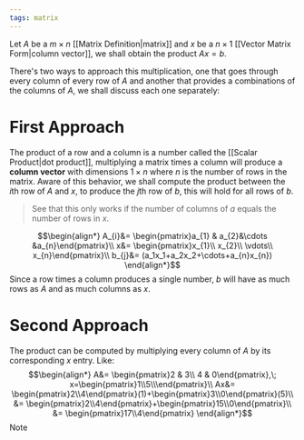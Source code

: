 ```yaml
---
tags: matrix
---
```

Let $A$ be a $m\times n$ [[Matrix Definition|matrix]] and $x$ be a $n \times 1$ [[Vector Matrix Form|column vector]], we shall obtain the product $Ax = b$.
 
There's two ways to approach this multiplication, one that goes through every column of every row of $A$ and another that provides a combinations of the columns of $A$, we shall discuss each one separately:
# First Approach
The product of a row and a column is a number called the [[Scalar Product|dot product]], multiplying a matrix times a column will produce a **column vector** with dimensions $1\times n$ where $n$ is the number of rows in the matrix. 
Aware of this behavior, we shall compute the product between the $i$th row of $A$ and $x$, to produce the $j$th row of $b$, this will hold for all rows of $b$.

>See that this only works if the number of columns of $a$ equals the number of rows in $x$.


$$\begin{align*}
A_{i}&= \begin{pmatrix}a_{1} & a_{2}&\cdots &a_{n}\end{pmatrix}\\
x&= \begin{pmatrix}x_{1}\\
x_{2}\\
\vdots\\
x_{n}\end{pmatrix}\\
b_{j}&= (a_1x_1+a_2x_2+\cdots+a_{n}x_{n})
\end{align*}$$
Since a row times a column produces a single number, $b$ will have as much rows as $A$ and as much columns as $x$.
# Second Approach
The product can be computed by multiplying every column of $A$ by its corresponding $x$ entry. Like:
$$\begin{align*}
A&= \begin{pmatrix}2 & 3\\
4 & 0\end{pmatrix},\; x=\begin{pmatrix}1\\5\\\end{pmatrix}\\
Ax&= \begin{pmatrix}2\\4\end{pmatrix}(1)+\begin{pmatrix}3\\0\end{pmatrix}(5)\\
&= \begin{pmatrix}2\\4\end{pmatrix}+\begin{pmatrix}15\\0\end{pmatrix}\\
&= \begin{pmatrix}17\\4\end{pmatrix}
\end{align*}$$
Note